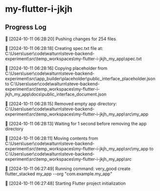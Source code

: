 # my-flutter-i-jkjh
## Progress Log
🔄 [2024-10-11 06:28:20] Pushing changes for 254 files

🔄 [2024-10-11 06:28:18] Creating spec.txt file at: C:\Users\user\code\walturn\steve-backend-experiment\src\temp_workspaces\my-flutter-i-jkjh_my_app\spec.txt

🔄 [2024-10-11 06:28:16] Copying placeholder from C:\Users\user\code\walturn\steve-backend-experiment\src\app_builder\placeholder\public_interface_placeholder.json to C:\Users\user\code\walturn\steve-backend-experiment\src\temp_workspaces\my-flutter-i-jkjh_my_app\docs\public_interface_document.json

🔄 [2024-10-11 06:28:15] Removed empty app directory: C:\Users\user\code\walturn\steve-backend-experiment\src\temp_workspaces\my-flutter-i-jkjh_my_app\src\my_app

🔄 [2024-10-11 06:28:13] Waiting for 1 second before removing the app directory

🔄 [2024-10-11 06:28:11] Moving contents from C:\Users\user\code\walturn\steve-backend-experiment\src\temp_workspaces\my-flutter-i-jkjh_my_app\src\my_app to C:\Users\user\code\walturn\steve-backend-experiment\src\temp_workspaces\my-flutter-i-jkjh_my_app\src

🔄 [2024-10-11 06:27:49] Running command: very_good create flutter_stacked my_app --org "com.example.my_app"

🔄 [2024-10-11 06:27:48] Starting Flutter project initialization
